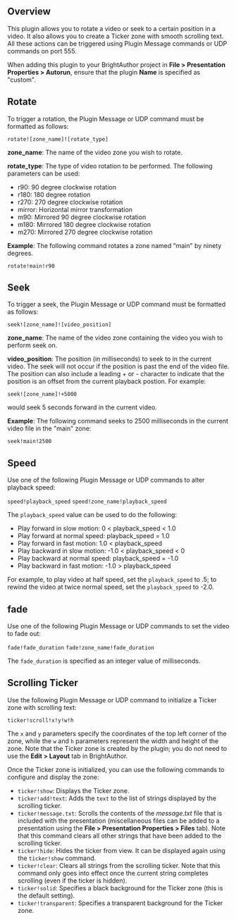 Overview
---------
<p>This plugin allows you to rotate a video or seek to a certain position in a video. It also allows you to create a Ticker zone with smooth scrolling text. All these actions can be triggered using Plugin Message commands or UDP commands on port 555.</p>

<p>When adding this plugin to your BrightAuthor project in <strong>File > Presentation Properties > Autorun</strong>, ensure that the plugin <strong>Name</strong> is specified as "custom".</p>

Rotate
------
<p>To trigger a rotation, the Plugin Message or UDP command must be formatted as follows:</p>
<code>rotate![zone_name]![rotate_type]</code>
<br>
<p><strong>zone_name</strong>: The name of the video zone you wish to rotate.</p>
<p><strong>rotate_type</strong>: The type of video rotation to be performed. The following parameters can be used:</p>
<ul>
<li>r90: 90 degree clockwise rotation</li>
<li>r180: 180 degree rotation</li>
<li>r270: 270 degree clockwise rotation</li>
<li>mirror: Horizontal mirror transformation</li>
<li>m90: Mirrored 90 degree clockwise rotation</li>
<li>m180: Mirrored 180 degree clockwise rotation</li>
<li>m270: Mirrored 270 degree clockwise rotation</li>
</ul>
<p><strong>Example</strong>: The following command rotates a zone named "main" by ninety degrees.</p>
<code>rotate!main!r90</code>

Seek
------
<p>To trigger a seek, the Plugin Message or UDP command must be formatted as follows:</p>
<code>seek![zone_name]![video_position]</code>

<p><strong>zone_name</strong>: The name of the video zone containing the video you wish to perform seek on.</p>
<p><strong>video_position</strong>: The position (in milliseconds) to seek to in the current video. The seek will not occur if the position is past the end of the video file. The position can also include a leading + or - character to indicate that the position is an offset from the current playback postion. For example:</p>
<code>seek![zone_name]!+5000</code>

<p>would seek 5 seconds forward in the current video.

<p><strong>Example</strong>: The following command seeks to 2500 milliseconds in the current video file in the "main" zone:</p>
<code>seek!main!2500</code>

Speed
--------
<p>Use one of the following Plugin Message or UDP commands to alter playback speed:</p>
<code>speed!playback_speed</code>
<code>speed!zone_name!playback_speed</code>
<br>
<p>The <code>playback_speed</code> value can be used to do the following:</p>
<ul>
  <li>Play forward in slow motion: 0 < playback_speed < 1.0</li>
  <li>Play forward at normal speed: playback_speed = 1.0</li>
  <li>Play forward in fast motion: 1.0 < playback_speed</li>
  <li>Play backward in slow motion: -1.0 < playback_speed < 0</li>
  <li>Play backward at normal speed: playback_speed = -1.0</li>
  <li>Play backward in fast motion: -1.0 > playback_speed</li>
</ul>
<p>For example, to play video at half speed, set the <code>playback_speed</code> to .5; to rewind the video at twice normal speed, set the <code>playback_speed</code> to -2.0.</p>

fade
------
<p>Use one of the following Plugin Message or UDP commands to set the video to fade out:</p>
<code>fade!fade_duration</code>
<code>fade!zone_name!fade_duration</code>
<br>
<p>The <code>fade_duration</code> is specified as an integer value of milliseconds.</p>

Scrolling Ticker
---------------
<p>Use the following Plugin Message or UDP command to initialize a Ticker zone with scrolling text:</p>
<code>ticker!scroll!x!y!w!h</code> 
<br>
<p>The <code>x</code> and <code>y</code> parameters specify the coordinates of the top left corner of the zone, while the <code>w</code> and <code>h</code> parameters represent the width and height of the zone. Note that the Ticker zone is created by the plugin; you do not need to use the <strong>Edit > Layout</strong> tab in BrightAuthor.</p>

Once the Ticker zone is initialized, you can use the following commands to configure and display the zone:
<ul>
<li><code>ticker!show</code>: Displays the Ticker zone.
<li><code>ticker!add!text</code>: Adds the <code>text</code> to the list of strings displayed by the scrolling ticker.
<li><code>ticker!message.txt</code>: Scrolls the contents of the <em>message.txt</em> file that is included with the presentation (miscellaneous files can be added to a presentation using the <strong>File > Presentation Properties > Files</strong> tab). Note that this command clears all other strings that have been added to the scrolling ticker.
<li><code>ticker!hide</code>: Hides the ticker from view. It can be displayed again using the <code>ticker!show</code> command.</li>
<li><code>ticker!clear</code>:  Clears all strings from the scrolling ticker. Note that this command only goes into effect once the current string completes scrolling (even if the ticker is hidden).</li>
<li><code>ticker!solid</code>: Specifies a black background for the Ticker zone (this is the default setting).</li>
<li><code>ticker!transparent</code>: Specifies a transparent background for the Ticker zone.</li>
